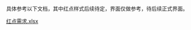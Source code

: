具体参考以下文档，其中红点样式后续待定，界面仅做参考，待后续正式界面。



[红点需求.xlsx](https://snh48group.yuque.com/attachments/yuque/0/2024/xlsx/43554293/1715064077020-28ce73d2-279c-4403-8ecf-60c5151d06ad.xlsx)

